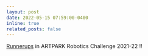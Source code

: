 ```yaml
---
layout: post
date: 2022-05-15 07:59:00-0400
inline: true
related_posts: false
---
```


[Runnerups](https://blogs.iiit.ac.in/monthly_news/iiiths-robotics-research-centre-proves-mettle-with-two-prestigious-wins/) in ARTPARK Robotics Challenge 2021-22 !!

